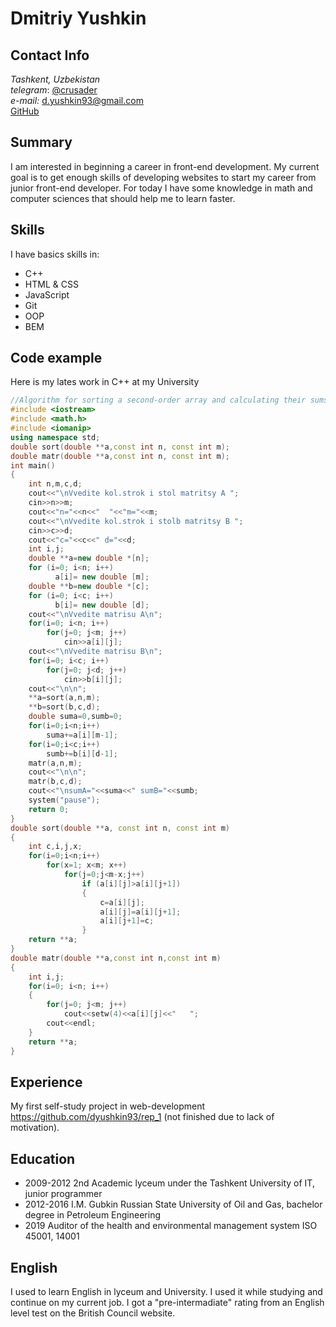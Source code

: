 # Dmitriy Yushkin

## Contact Info

*Tashkent, Uzbekistan*  
*telegram*: [@crusader](http://t.me/crusader)  
*e-mail:* [d.yushkin93@gmail.com](mailto:d.yushkin93@gmail.com)  
[GitHub](https://github.com/dyushkin93)

## Summary

I am interested in beginning a career in front-end development. My current goal is to get enough skills of developing websites to start my career from junior front-end developer. For today I have some knowledge in math and computer sciences that should help me to learn faster.

## Skills

I have basics skills in:
* C++
* HTML & CSS
* JavaScript
* Git
* OOP
* BEM

## Code example

Here is my lates work in C++ at my University
```c++
//Algorithm for sorting a second-order array and calculating their sums
#include <iostream>
#include <math.h>
#include <iomanip>
using namespace std;
double sort(double **a,const int n, const int m);
double matr(double **a,const int n, const int m);  
int main()
{
	int n,m,c,d;
	cout<<"\nVvedite kol.strok i stol matritsy A ";
	cin>>n>>m;
	cout<<"n="<<n<<"  "<<"m="<<m;
	cout<<"\nVvedite kol.strok i stolb matritsy B ";
	cin>>c>>d;
	cout<<"c="<<c<<" d="<<d;
	int i,j;
	double **a=new double *[n];
	for (i=0; i<n; i++)
          a[i]= new double [m];
	double **b=new double *[c];
	for (i=0; i<c; i++)
          b[i]= new double [d];
	cout<<"\nVvedite matrisu A\n";
	for(i=0; i<n; i++)
		for(j=0; j<m; j++)
			cin>>a[i][j];
	cout<<"\nVvedite matrisu B\n";
	for(i=0; i<c; i++)
		for(j=0; j<d; j++)
			cin>>b[i][j];
	cout<<"\n\n";
	**a=sort(a,n,m);
	**b=sort(b,c,d);
	double suma=0,sumb=0;
	for(i=0;i<n;i++)
		suma+=a[i][m-1];
	for(i=0;i<c;i++)
		sumb+=b[i][d-1];
	matr(a,n,m);
	cout<<"\n\n";
	matr(b,c,d);
	cout<<"\nsumA="<<suma<<" sumB="<<sumb; 
	system("pause");
	return 0;
}
double sort(double **a, const int n, const int m)
{
	int c,i,j,x;
	for(i=0;i<n;i++)
		for(x=1; x<m; x++)
			for(j=0;j<m-x;j++)
				if (a[i][j]>a[i][j+1])
				{
					c=a[i][j];
					a[i][j]=a[i][j+1];
					a[i][j+1]=c;
				}
	return **a;
}
double matr(double **a,const int n,const int m)
{
	int i,j;
	for(i=0; i<n; i++)
	{
		for(j=0; j<m; j++)
			cout<<setw(4)<<a[i][j]<<"   ";
		cout<<endl;
	}
	return **a;
}
```
## Experience

My first self-study project in web-development https://github.com/dyushkin93/rep_1 (not finished due to lack of motivation).

## Education

* 2009-2012 2nd Academic lyceum under the Tashkent University of IT, junior programmer
* 2012-2016 I.M. Gubkin Russian State University of Oil and Gas, bachelor degree in Petroleum Engineering
* 2019 Auditor of the health and environmental management system ISO 45001, 14001


## English

I used to learn English in lyceum and University. I used it while studying and continue on my current job. I got a "pre-intermadiate" rating from an English level test on the British Council website.
